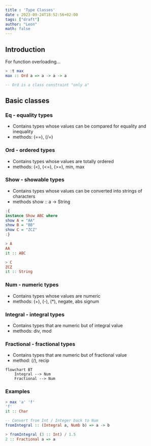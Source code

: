 ```yaml
---
title : 'Type Classes'
date : 2023-09-24T18:52:56+02:00
tags: ["draft"]
author: "Leon"
math: false
---
```


## Introduction

For function overloading...

```haskell
> :t max
max :: Ord a => a -> a -> a

-- Ord is a class constraint "only a"
```

## Basic classes

### Eq - equality types
- Contains types whose values can be compared for equality and inequality
- methods: (==), (/=)

### Ord - ordered types
- Contains types whose values are totally ordered
- methods: (<), (<=), (>=), min, max

### Show - showable types
- Contains types whose values can be converted into strings of characters
- methods show :: a -> String

```haskell
:{
instance Show ABC where
show A = "AA"
show B = "BB"
show C = "ZCZ"
:}

> A
AA
it :: ABC

> C
ZCZ
it :: String
```

### Num - numeric types
- Contains types whose values are numeric
- methods: (+), (-), (*), negate, abs signum

### Integral - integral types
- Contains types that are numeric but of integral value
- methods: div, mod

### Fractional - fractional types
- Contains types that are numeric but of fractional value
- method: (/), recip

```mermaid
flowchart BT
    Integral --> Num
    Fractional --> Num
```

### Examples

```haskell
> max 'a' 'f'
'f'
it :: Char

-- Convert from Int / Integer back to Num
fromIntegral :: (Integral a, Numb b) => a -> b

> fromIntegral (3 :: Int) / 1.5
2 :: Fractional a => a
```